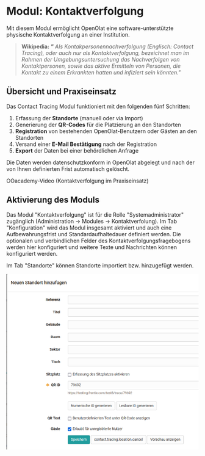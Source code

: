 # Modul: Kontaktverfolgung

Mit diesem Modul ermöglicht OpenOlat eine software-unterstützte physische
Kontaktverfolgung an einer Institution.

>  **Wikipedia: _"_** _Als Kontakpersonennachverfolgung (Englisch: Contact
> Tracing), oder auch nur als Kontaktverfolgung, bezeichnet man im Rahmen der
> Umgebungsuntersuchung das Nachverfolgen von Kontaktpersonen, sowie das
> aktive Ermitteln von Personen, die Kontakt zu einem Erkrankten hatten und
> infiziert sein könnten."_

  

  

## Übersicht und Praxiseinsatz

Das Contact Tracing Modul funktioniert mit den folgenden fünf Schritten:

  1. Erfassung der **Standorte** (manuell oder via Import)
  2. Generierung der **QR-Codes** für die Platzierung an den Standorten
  3.  **Registration** von bestehenden OpenOlat-Benutzern oder Gästen an den Standorten
  4. Versand einer **E-Mail Bestätigung** nach der Registration
  5.  **Export** der Daten bei einer behördlichen Anfrage

Die Daten werden datenschutzkonform in OpenOlat abgelegt und nach der von
Ihnen definierten Frist automatisch gelöscht.

OOacademy-Video (Kontaktverfolgung im Praxiseinsatz)

  

  

## Aktivierung des Moduls

Das Modul "Kontaktverfolgung" ist für die Rolle "Systemadministrator"
zugänglich (Administration → Modules → Kontaktverfolung). Im Tab
"Konfiguration" wird das Modul insgesamt aktiviert und auch eine
Aufbewahrungsfrist und Standardaufhaltedauer definiert werden. Die optionalen
und verbindlichen Felder des Kontaktverfolgungsfragebogens werden hier
konfiguriert und weitere Texte und Nachrichten können konfiguriert werden.

Im Tab "Standorte" können Standorte importiert bzw. hinzugefügt werden.

![](assets/Standort_hinzufuegen.png)

  

